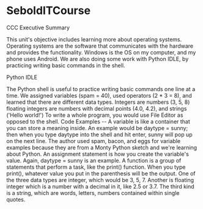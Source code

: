 # SeboldITCourse
CCC
Executive Summary

This unit's objective includes learning more about operating systems.  Operating systems are the software that communicates with the hardware and provides the functionality.  Windows is the OS on my computer, and my phone uses Android.  We are also doing some work with Python IDLE, by practicing writing basic commands in the shell.

Python IDLE

The Python shell is useful to practice writing basic commands one line at a time.  We assigned variables (spam = 40), used operators (2 * 3 = 8), and learned that there are different data types.  Integers are numbers (3, 5, 8) floating integers are numbers with decimal points (4.0, 4.2), and strings ('Hello world!') To write a whole program, you would use File Editor as opposed to the shell.
Code Examples -- A variable is like a container that you can store a meaning inside. An example would be daytype = sunny; then when you type daytype into the shell and hit enter, sunny will pop up on the next line. The author used spam, bacon, and eggs for variable examples because they are from a Monty Python sketch and we're learning about Python. An assignment statement is how you create the variable's value.  Again, daytype = sunny is an example. A function is a group of statements that perform a task, like the print() function.  When you type print(), whatever value you put in the parenthesis will be the output.  One of the three data types are integer, which would be 3, 5, 7.  Another is floating integer which is a number with a decimal in it, like 2.5 or 3.7. The third kind is a string, which are words, letters, numbers contained within single quotes.
